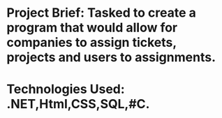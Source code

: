 # Project Brief: Tasked to create a program that would allow for companies to assign tickets, projects and users to assignments.
# Technologies Used: .NET,Html,CSS,SQL,#C.
